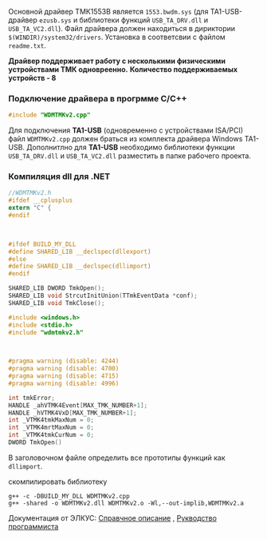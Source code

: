 
Основной драйвер ТМК1553В является `1553.bwdm.sys` (для TA1-USB-драйвер `ezusb.sys` и библиотеки функций `USB_TA_DRV.dll` и `USB_TA_VC2.dll`). Файл драйвера должен находиться в дириктории `$(WINDIR)/system32/drivers`. Установка в соответсвии с файлом `readme.txt`.

**Драйвер поддерживает работу с несколькими физическими устройствами ТМК одновреенно.**  **Количество поддерживаемых устройств - 8**


### Подключение драйвера в прогрмме С/С++

```cpp
#include "WDMTMKv2.cpp"
```


Для подключения **TA1-USB** (одновременно с устройствами ISA/PCI) файл `WDMTMKv2.cpp` должен браться из комплекта драйвера Windows TA1-USB. Дополнитлно для **TA1-USB** необходимо библиотеки функции `USB_TA_DRV.dll` и `USB_TA_VC2.dll` разместить в папке рабочего проекта.

### Компиляция dll для .NET

```c
//WDMTMKv2.h
#ifdef __cplusplus
extern "C" {
#endif

  

#ifdef BUILD_MY_DLL
#define SHARED_LIB __declspec(dllexport)
#else
#define SHARED_LIB __declspec(dllimport)
#endif

SHARED_LIB DWORD TmkOpen();
SHARED_LIB void StrcutInitUnion(TTmkEventData *conf);
SHARED_LIB void TmkClose();

```

```cpp
#include <windows.h>
#include <stdio.h>
#include "wdmtmkv2.h"

  

#pragma warning (disable: 4244)
#pragma warning (disable: 4700)
#pragma warning (disable: 4715)
#pragma warning (disable: 4996)

int tmkError;
HANDLE _ahVTMK4Event[MAX_TMK_NUMBER+1];
HANDLE _hVTMK4VxD[MAX_TMK_NUMBER+1];
int _VTMK4tmkMaxNum = 0;
int _VTMK4mrtMaxNum = 0;
int _VTMK4tmkCurNum = 0;
DWORD TmkOpen()
```
В заголовочном файле определить все прототипы функций как `dllimport`.

скомпилировать библиотеку
```shell
g++ -c -DBUILD_MY_DLL WDMTMKv2.cpp
g++ -shared -o WDMTMKv2.dll WDMTMKv2.o -Wl,--out-implib,WDMTMKv2.a
```


























Документация от ЭЛКУС:
[Справчное описание](tmkref.pdf) , [Рукводство программиста](tmkguide.pdf)



